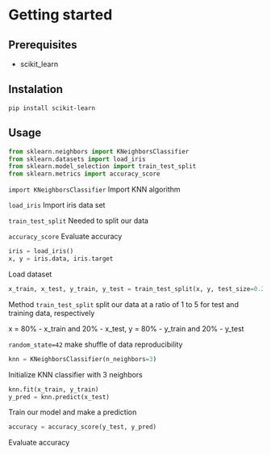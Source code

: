 # Getting started

## Prerequisites

* scikit_learn

## Instalation

`pip install scikit-learn`

## Usage

```python
from sklearn.neighbors import KNeighborsClassifier
from sklearn.datasets import load_iris
from sklearn.model_selection import train_test_split
from sklearn.metrics import accuracy_score
```
`import KNeighborsClassifier` Import KNN algorithm

`load_iris` Import iris data set

`train_test_split` Needed to split our data

`accuracy_score` Evaluate accuracy

```python
iris = load_iris()
x, y = iris.data, iris.target
```
Load dataset

```python
x_train, x_test, y_train, y_test = train_test_split(x, y, test_size=0.2, random_state=42)
```

Method `train_test_split` split our data at a ratio of 1 to 5 for test and training data, respectively

x = 80% - x_train and 20% - x_test, y = 80% - y_train and 20% - y_test

`random_state=42` make shuffle of data reproducibility

```python
knn = KNeighborsClassifier(n_neighbors=3)
```
Initialize KNN classifier with 3 neighbors

```python
knn.fit(x_train, y_train)
y_pred = knn.predict(x_test)
```

Train our model and make a prediction

```python
accuracy = accuracy_score(y_test, y_pred)
```

Evaluate accuracy
